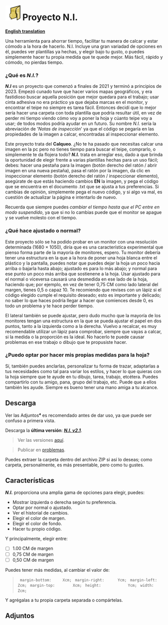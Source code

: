 # <img src="https://github.com/Dungoler/N.I.-Project/blob/main/Library/N.I%20Img/Me%20when%20no%20graphic%20designer.png" width="48" height="48"/> **Proyecto N.I.**
**[English translation](https://github.com/Dungoler/N.I.-Project)**

Una herramienta para ahorrar tiempo, facilitar tu manera de calcar y estar cómodo a la hora de hacerlo. N.I. Incluye una gran variadad de opciones en él, puedes ver plantillas ya hechas, y elegir bajo tu gusto, o puedes simplemente hacer tu propia medida que te quede mejor. Más fácil, rápido y cómodo, no pierdas tiempo.

### ¿Qué es _N.I._?
**_N.I_** es un proyecto que comenzó a finales de 2021 y terminó a principios de 2023. Empezó cunado tuve que hacer varios mapas geográficos, y era fastidioso buscar aquella posición que mejor quedara para el trabajo; usar cinta adhesiva no era práctico ya que dejaba marcas en el monitor, y encontrar el teipe no siempre es tarea fácil. Entonces decidí que lo mejor sería hacer una carpeta con toda plantilla que podría resultar útil, en vez de perder mi tiempo viendo cómo voy a poner la hoja y cúanto teipe voy a usar; de todos modos podría ayudar en un futuro. Su nombre _N.I._ sería la abreviación de '_Notas de inspección_' ya que el código se pegaría en las propiedades de la imagen a calcar, encontradas al inspeccionar elemento.

Este proyecto trata del **Calqueo**. ¿No te ha pasado que necesitas calcar una imagen en la pc pero no tienes tiempo para buscar el teipe, comprarlo, o simplemente te da flojera todo? **_N.I._** trata en arreglar eso, dado a que brinda la oportunidad de elegir frente a varias plantillas hechas para un uso fácil; debes: hacer una pestaña para la imagen (botón derecho del ratón / abrir imagen en una nueva pestaña), pasa el ratón por la imagen, da clic en inspeccionar elemento (botón derecho del ratón / inspeccionar elemento), asegúrate de que estás haciendo cambios **EN** la imagen, y pega el código que se encuentra en el documento .txt que se ajusta a tus preferencias. Si cambias de opinión, simplemente pega el nuevo código, y si algo va mal, es cuestión de actualizar la página e intentarlo de nuevo.

Recuerda que siempre puedes *cambiar el tiempo hasta que el PC entre en modo suspendido*, ya que si no lo cambias puede que el monitor se apague y se vuelve molesto con el tiempo.

### ¿Qué hace ajustado o normal?
Este proyecto sólo se ha podido probar en un monitor con una resolución determinada (1680 × 1050), diría que es una característica experimental que pienso forma parte de la mayoría de monitores, espero. Tu monitor debería tener una estructura en la que a la hora de poner una hoja blanca entre el plástico y la pantalla, puedes notar que puedes dejar la hoja un poco hacia arriba o bajarla hasta abajo; ajustado es para lo más abajo; y normal para ese punto un poco más arriba que sostienene a la hoja. Usar ajustado para el normal o viceversa causará una desmedida en ese lado de la hoja, haciendo que; por ejemplo, en vez de tener 0,75 CM como lado lateral del margen, tienes 0,5 o capaz 10. Te recomiendo que revises con un lápiz si el código elegido cumple el requisito deseado; esto es importante y delicado; no saber lo que haces podría llegar a hacer que comiences desde 0, es todo un problema y te hace perder tiempo.

El lateral también se puede ajustar, pero dudo mucho que la mayoría de los monitores tengan una estructura en la que se pueda ajustar el papel en dos puntos, tanto a la izquierda como a la derecha. Vuelvo a recalcar, es muy recomendable utilizar un lápiz para comprobar, siempre que vayas a calcar, si la medida o la proporción es la ideal. No hacerlo te puede causar problemas en ese trabajo o dibujo que te propusiste hacer.
### ¿Puedo optar por hacer mis propias medidas para la hoja?
Sí, también puedes anclarlas, personalizar tu forma de trazar, adaptarlas a tus necesidades como tal para variar los estilos, y hacer lo que quieras con la hoja siempre que te ayude en tu dibujo, tarea, trabajo, etcétera. Puedes compartirlo con tu amigo, pana, grupo del trabajo, etc. Puede que a ellos también les ayude. Siempre es bueno tener una mano amiga a tu alcance.
## Descarga
Ver las Adjuntos**⁴** es recomendado antes de dar uso, ya que puede ser confuso a primera vista.

Descarga la **última versión**: **[_N.I. v2.1_](https://github.com/Dungoler/N.I.-Project/releases/tag/v2.1)**.
>  Ver las versiones [aquí](https://github.com/Dungoler/N.I.-Project/tags).

>  Publicar en [problemas](https://github.com/Dungoler/N.I.-Project/issues).

Puedes extraer la carpeta dentro del archivo ZIP si así lo deseas; como carpeta, personalmente, es más presentable, pero como tu gustes.
## Características
**_N.I._** proporciona una amplia gama de opciones para elegir, puedes:

- Mostrar izquierda o derecha según tu preferencia.
- Optar por normal o ajustado.
- Ver el historial de cambios.
- Elegir el color de margen.
- Elegir el color de fondo.
- Hacer tu propio código.

Y principalmente, elegir entre:

- [ ] 1.00 CM de margen
- [ ] 0,75 CM de margen
- [ ] 0,50 CM de margen

Puedes tener más medidas, al cambiar el valor de:

> ` margin-bottom:     Xcm;`
> ` margin-right:      Ycm;`
> ` margin-left:       Zcm;`
> ` margin-top:        Xcm;`
> ` height:            Ycm;`
> ` width:             Zcm;`

Y agrégalas a tu propia carpeta separada o compártelas.
## Adjuntos
